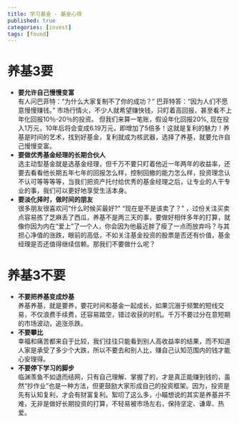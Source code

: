 ```yaml
---
title: 学习基金 - 基金心得
published: true
categories: [invest]
tags: [found]
---
```


# 养基3要
* **要允许自己慢慢变富**  
	有人问巴菲特：“为什么大家复制不了你的成功？”
	巴菲特答：“因为人们不愿意慢慢赚钱。”
	市场行情火，不少人就希望赚快钱，只盯着高回报，甚至看不上年化回报10％-20％的投资。
	但我们来算一笔账，假设年化回报20%, 现在投入1万元，10年后将会变成6.19万元，即增加了5倍多！这就是复利的魅力！养基是时间的艺术，找到好基金，复利就成为核武器，选择了养基，就要允许自己慢慢变富。
* **要做优秀基金经理的长期合伙人**  
	选主动型基金就是选基金经理，但千万不要只盯着他近一年两年的收益率，还要去看看他长期五年七年的回报怎么样，控制回撤的能力怎么样，投资理念认不认可等等等等，当我们把资产托付给优秀的基金经理之后，让专业的人干专业的事，我们可以更好地享受生活本身。
* **要淡化择时，做时间的朋友**  
	很多朋友很喜欢问“什么时候买最好?" “现在是不是该卖了？" ，过份关注买卖点容易拣了芝麻丢了西瓜，养基不是两三天的事，要做好相伴多年的打算，就像你因为内在“爱上”了一个人，你会因为他最近胖了瘦了一点而放弃吗？与其担心净值的涨跌，眼前的高低，不如关注基金投资的股票是否还有价值，基金经理是否还值得继续信赖。那我们不要做什么呢？

# 养基3不要
* **不要把养基变成炒基**  
	养基养基，就是要养，要花时间和基金一起成长，如果沉溺于频繁的短线交易，不仅浪费手续费，还容易踏空，错过收获的时机。千万不要过分在意短期的市场波动，追涨杀跌。
* **不要攀比**  
	幸福和痛苦都来自于比较，我们往往只能看到别人高收益率的结果，而不知道人家是承受了多少个大跌，所以不要去和别人比，赚自己认知范围内的钱才能心安理得。
* **不要停下学习的脚步**  
	临渊羡鱼不如退而结网，只有自己理解、掌握了的，才是真正能赚到钱的，虽然“抄作业”也是一种方法，但更鼓励大家形成自己的投资框架。因为，投资是先有认知复利，才会有财富复利。絮叨了这么多，小瞄想说的其实是养基并不难，无非是做好长期投资的打算，不轻易被市场左右，保持坚定、谦卑、热爱。